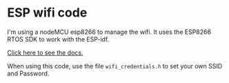 # ESP wifi code

I'm using a nodeMCU esp8266 to manage the wifi. It uses the ESP8266 RTOS SDK to work with the ESP-idf.

[Click here to see the docs.](https://docs.espressif.com/projects/esp8266-rtos-sdk/en/latest/get-started/index.html)

When using this code, use the file `wifi_credentials.h` to set your own SSID and Password.